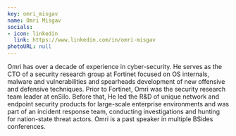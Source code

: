 ```yaml
---
key: omri_misgav
name: Omri Misgav
socials:
- icon: linkedin
  link: https://www.linkedin.com/in/omri-misgav
photoURL: null
---
```


Omri has over a decade of experience in cyber-security. He serves as the CTO of a security research group at Fortinet focused on OS internals, malware and vulnerabilities and spearheads development of new offensive and defensive techniques. Prior to Fortinet, Omri was the security research team leader at enSilo. Before that, He led the R&D of unique network and endpoint security products for large-scale enterprise environments and was part of an incident response team, conducting investigations and hunting for nation-state threat actors. Omri is a past speaker in multiple BSides conferences.
